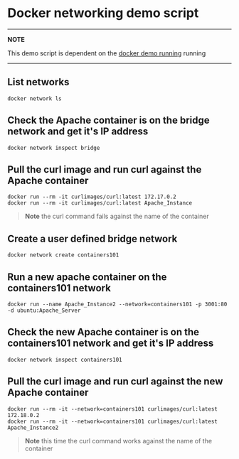 # Docker networking demo script

---
**NOTE**

This demo script is dependent on the [docker demo running](../DEMO.md) running

---

## List networks

```
docker network ls
```

## Check the Apache container is on the bridge network and get it's IP address

```
docker network inspect bridge
```

## Pull the curl image and run curl against the Apache container

```
docker run --rm -it curlimages/curl:latest 172.17.0.2
docker run --rm -it curlimages/curl:latest Apache_Instance
```
> **Note** the curl command fails against the name of the container

## Create a user defined bridge network

```
docker network create containers101
```

## Run a new apache container on the containers101 network

```
docker run --name Apache_Instance2 --network=containers101 -p 3001:80 -d ubuntu:Apache_Server
```

## Check the new Apache container is on the containers101 network and get it's IP address

```
docker network inspect containers101
```

## Pull the curl image and run curl against the new Apache container

```
docker run --rm -it --network=containers101 curlimages/curl:latest 172.18.0.2
docker run --rm -it --network=containers101 curlimages/curl:latest Apache_Instance2
```
> **Note** this time the curl command works against the name of the container